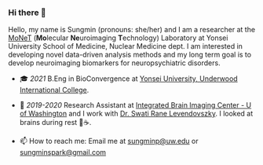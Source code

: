 ### Hi there 👋

Hello, my name is Sungmin (pronouns: she/her) and I am a researcher at the [MoNeT](http://neuroimage.yonsei.ac.kr) (**Mo**lecular **Ne**uroimaging **T**echnology) Laboratory at Yonsei University School of Medicine, Nuclear Medicine dept. I am interested in developing novel data-driven analysis methods and my long term goal is to develop neuroimaging biomarkers for neuropsychiatric disorders. 


- 🎓 *2021* B.Eng in BioConvergence at [Yonsei University, Underwood International College](uic.yonsei.ac.kr). 

- 🔭 *2019-2020* Research Assistant at [Integrated Brain Imaging Center - U of Washington](http://ibic.washington.edu) and I work with [Dr. Swati Rane Levendovszky](https://sites.google.com/site/uwswatirane). I looked at brains during rest 🧠☕️.



- 📫 How to reach me: Email me at [sungminp@uw.edu](sungminp@uw.edu) or [sungminspark@gmail.com](sungminspark@gmail.com) 




